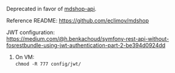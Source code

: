 Deprecated in favor of [mdshop-api](https://github.com/eclimov/mdshop-api).

Reference README: https://github.com/eclimov/mdshop

JWT configuration:  
https://medium.com/@h.benkachoud/symfony-rest-api-without-fosrestbundle-using-jwt-authentication-part-2-be394d0924dd

1. On VM:  
`chmod -R 777 config/jwt/`

